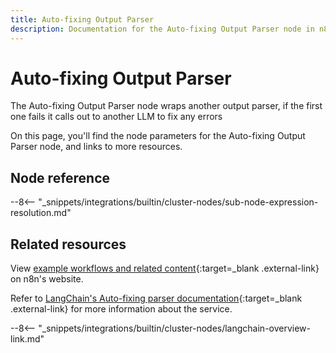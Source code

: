 ```yaml
---
title: Auto-fixing Output Parser
description: Documentation for the Auto-fixing Output Parser node in n8n, a workflow automation platform. Includes details of operations and configuration, and links to examples and credentials information.
---
```


# Auto-fixing Output Parser

The Auto-fixing Output Parser node wraps another output parser, if the first one fails it calls out to another LLM to fix any errors

On this page, you'll find the node parameters for the Auto-fixing Output Parser node, and links to more resources.

## Node reference

--8<-- "_snippets/integrations/builtin/cluster-nodes/sub-node-expression-resolution.md"

## Related resources

View [example workflows and related content](https://n8n.io/integrations/auto-fixing-output-parser/){:target=_blank .external-link} on n8n's website.

Refer to [LangChain's Auto-fixing parser documentation](https://js.langchain.com/docs/modules/model_io/output_parsers/output_fixing_parser){:target=_blank .external-link} for more information about the service.

--8<-- "_snippets/integrations/builtin/cluster-nodes/langchain-overview-link.md"
